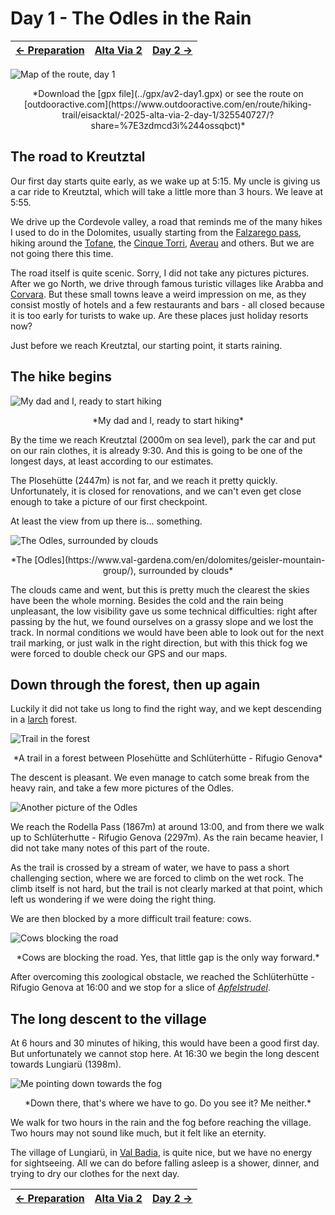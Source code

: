 # Day 1 - The Odles in the Rain

|[← Preparation](../preparation)|[Alta Via 2](../)|[Day 2 →](../day2)|
|:-|:-:|-:|

![Map of the route, day 1](../img/20-0000-map.png)
<p align="center">
*Download the [gpx file](../gpx/av2-day1.gpx) or see the route on
[outdooractive.com](https://www.outdooractive.com/en/route/hiking-trail/eisacktal/-2025-alta-via-2-day-1/325540727/?share=%7E3zdmcd3i%244ossqbct)*
</p>

## The road to Kreutztal

Our first day starts quite early, as we wake up at 5:15. My uncle is
giving us a car ride to Kreutztal, which will take a little more than
3 hours. We leave at 5:55.

We drive up the Cordevole valley, a road that reminds me of the
many hikes I used to do in the Dolomites, usually starting from the
[Falzarego pass](https://en.wikipedia.org/wiki/Falzarego_Pass),
hiking around the [Tofane](https://en.wikipedia.org/wiki/Tofane),
the [Cinque Torri](https://en.wikipedia.org/wiki/Cinque_Torri),
[Averau](https://en.wikipedia.org/wiki/Averau) and others.
But we are not going there this time.

The road itself is quite scenic.  Sorry, I did not
take any pictures pictures.  After we go North, we
drive through famous turistic villages like Arabba and
[Corvara](https://en.wikipedia.org/wiki/Corvara%2C_South_Tyrol).
But these small towns leave a weird impression on me, as they consist
mostly of hotels and a few restaurants and bars - all closed because
it is too early for turists to wake up. Are these places just holiday
resorts now?

Just before we reach Kreutztal, our starting point, it starts raining.

## The hike begins

![My dad and I, ready to start hiking](../img/20-0924-kreutztal.jpg)
<p align="center">*My dad and I, ready to start hiking*</p>

By the time we reach Kreutztal (2000m on sea level), park the car and
put on our rain clothes, it is already 9:30. And this is going to be
one of the longest days, at least according to our estimates.

The Plosehütte (2447m) is not far, and we reach it pretty
quickly. Unfortunately, it is closed for renovations, and we can't even
get close enough to take a picture of our first checkpoint.

At least the view from up there is... something.

![The Odles, surrounded by clouds](../img/20-1033-odles-clouds.jpg)
<p align="center">*The
[Odles](https://www.val-gardena.com/en/dolomites/geisler-mountain-group/),
surrounded by clouds*</p>

The clouds came and went, but this is pretty much the clearest the
skies have been the whole morning. Besides the cold and the rain being
unpleasant, the low visibility gave us some technical difficulties: right
after passing by the hut, we found ourselves on a grassy slope and we
lost the track. In normal conditions we would have been able to look
out for the next trail marking, or just walk in the right direction, but
with this thick fog we were forced to double check our GPS and our maps.

## Down through the forest, then up again

Luckily it did not take us long to find the right way, and we kept descending
in a [larch](https://en.wikipedia.org/wiki/Larch) forest.

![Trail in the forest](../img/20-1150-forest.jpg)
<p align="center">*A trail in a forest between Plosehütte and
Schlüterhütte - Rifugio Genova*</p>

The descent is pleasant. We even manage to catch some break from the
heavy rain, and take a few more pictures of the Odles.

![Another picture of the Odles](../img/20-1211-odles.jpg)

We reach the Rodella Pass (1867m) at around 13:00, and from there we
walk up to Schlüterhutte - Rifugio Genova (2297m). As the rain became
heavier, I did not take many notes of this part of the route.

As the trail is crossed by a stream of water, we have to pass a short
challenging section, where we are forced to climb on the wet rock.
The climb itself is not hard, but the trail is not clearly marked
at that point, which left us wondering if we were doing the right thing.

We are then blocked by a more difficult trail feature: cows.

![Cows blocking the road](../img/20-1324-cows.jpg)
<p align="center">
*Cows are blocking the road. Yes, that little gap is the only way forward.*
</p>

After overcoming this zoological obstacle, we reached the
Schlüterhütte - Rifugio Genova at 16:00 and we stop for a slice of
[*Apfelstrudel*](https://en.wikipedia.org/wiki/Apple_strudel).

## The long descent to the village

At 6 hours and 30 minutes of hiking, this would have been a good
first day.  But unfortunately we cannot stop here. At 16:30 we begin
the long descent towards Lungiarü (1398m).

![Me pointing down towards the fog](../img/20-1703-descent.jpg)
<p align="center">
*Down there, that's where we have to go. Do you see it? Me neither.*
</p>

We walk for two hours in the rain and the fog before reaching the
village. Two hours may not sound like much, but it felt like an
eternity.

The village of Lungiarü, in
[Val Badia](https://en.wikipedia.org/wiki/Val_Badia), is quite nice, but
we have no energy for sightseeing. All we can do before falling asleep
is a shower, dinner, and trying to dry our clothes for the next day.

|[← Preparation](../preparation)|[Alta Via 2](../)|[Day 2 →](../day2)|
|:-|:-:|-:|
